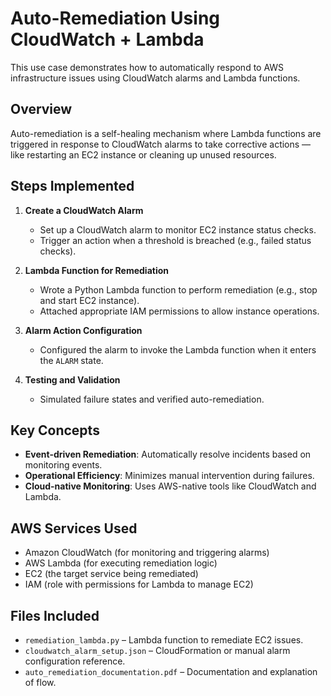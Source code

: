 # Auto-Remediation Using CloudWatch + Lambda

This use case demonstrates how to automatically respond to AWS infrastructure issues using CloudWatch alarms and Lambda functions.

## Overview

Auto-remediation is a self-healing mechanism where Lambda functions are triggered in response to CloudWatch alarms to take corrective actions — like restarting an EC2 instance or cleaning up unused resources.

## Steps Implemented

1. **Create a CloudWatch Alarm**
   - Set up a CloudWatch alarm to monitor EC2 instance status checks.
   - Trigger an action when a threshold is breached (e.g., failed status checks).

2. **Lambda Function for Remediation**
   - Wrote a Python Lambda function to perform remediation (e.g., stop and start EC2 instance).
   - Attached appropriate IAM permissions to allow instance operations.

3. **Alarm Action Configuration**
   - Configured the alarm to invoke the Lambda function when it enters the `ALARM` state.

4. **Testing and Validation**
   - Simulated failure states and verified auto-remediation.

## Key Concepts

- **Event-driven Remediation**: Automatically resolve incidents based on monitoring events.
- **Operational Efficiency**: Minimizes manual intervention during failures.
- **Cloud-native Monitoring**: Uses AWS-native tools like CloudWatch and Lambda.

## AWS Services Used

- Amazon CloudWatch (for monitoring and triggering alarms)
- AWS Lambda (for executing remediation logic)
- EC2 (the target service being remediated)
- IAM (role with permissions for Lambda to manage EC2)

## Files Included

- `remediation_lambda.py` – Lambda function to remediate EC2 issues.
- `cloudwatch_alarm_setup.json` – CloudFormation or manual alarm configuration reference.
- `auto_remediation_documentation.pdf` – Documentation and explanation of flow.
